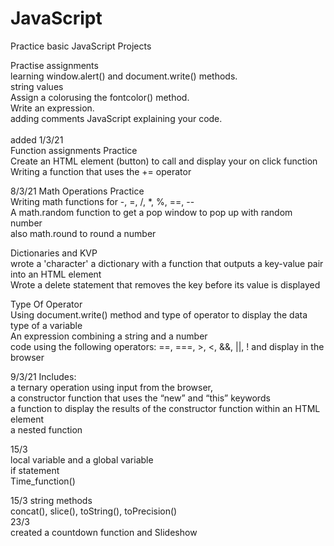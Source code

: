 # JavaScript
 Practice basic JavaScript Projects

Practise assignments <br>
learning window.alert() and document.write() methods. <br>
string values <br>
Assign a colorusing the fontcolor() method. <br>
Write an expression. <br>
adding comments JavaScript explaining your code. <br>
<br>
added 1/3/21 <br>
Function assignments Practice <br>
Create an HTML element (button) to call and display your on click function  <br>
Writing a function that uses the += operator

8/3/21
Math Operations Practice <br>
Writing math functions for  -, =, /, *, %, ==, -- <br>
A math.random function to get a pop window to pop up with random number <br>
also math.round to round a number
<br>

Dictionaries and KVP <br>
wrote a 'character' a dictionary with a function that outputs a key-value pair into an HTML element <br>
Wrote a delete statement that removes the key before its value is displayed <br>

Type Of Operator <br>
Using document.write() method and type of operator to display the data type of a variable <br>
An expression combining a string and a number <br>
code using the following operators: ==, ===, >, <, &&, ||, !  and display in the browser <br>

9/3/21
Includes:<br>
a ternary operation using input from the browser, <br>
a constructor function that uses the “new” and “this” keywords <br>
a function to display the results of the constructor function within an HTML element <br>
a nested function 
<br>

15/3 <br>
local variable and a global variable <br>
if statement <br>
Time_function()
<br>

15/3
string methods <br>
concat(), slice(), toString(), toPrecision()
<br>
23/3 <br>
created a countdown function and Slideshow
